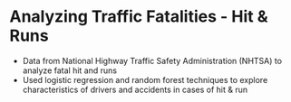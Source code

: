 # Analyzing Traffic Fatalities - Hit & Runs

- Data from National Highway Traffic Safety Administration (NHTSA) to analyze fatal hit and runs
- Used logistic regression and random forest techniques to explore characteristics of drivers and accidents in cases of hit & run
